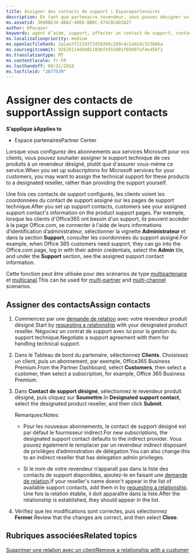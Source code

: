 ```yaml
---
title: Assigner des contacts de support | Espacepartenaires
description: En tant que partenaire revendeur, vous pouvez désigner un revendeur comme contact de support.
ms.assetid: 369DBE34-ABA2-40E6-BBDC-474C0CAD3A27
author: KPacquer
keywords: agent d’aide, support, affecter un contact de support, contact chargé du support
ms.localizationpriority: medium
ms.openlocfilehash: 2a1ae3f22193f2d59266c289c4c2a924c323b86a
ms.sourcegitcommit: 92629114d5081103bfe555081f69997af4ed56f2
ms.translationtype: MT
ms.contentlocale: fr-FR
ms.lasthandoff: 08/31/2018
ms.locfileid: "2877539"
---
```

# <a name="assign-support-contacts"></a><span data-ttu-id="7a152-104">Assigner des contacts de support</span><span class="sxs-lookup"><span data-stu-id="7a152-104">Assign support contacts</span></span>

**<span data-ttu-id="7a152-105">S’applique à</span><span class="sxs-lookup"><span data-stu-id="7a152-105">Applies to</span></span>**

-  <span data-ttu-id="7a152-106">Espace partenaires</span><span class="sxs-lookup"><span data-stu-id="7a152-106">Partner Center</span></span>

<span data-ttu-id="7a152-107">Lorsque vous configurez des abonnements aux services Microsoft pour vos clients, vous pouvez souhaiter assigner le support technique de ces produits à un revendeur désigné, plutôt que d'assurer vous-même ce service.</span><span class="sxs-lookup"><span data-stu-id="7a152-107">When you set up subscriptions for Microsoft services for your customers, you may want to assign the technical support for these products to a designated reseller, rather than providing the support yourself.</span></span>

<span data-ttu-id="7a152-108">Une fois ces contacts de support configurés, les clients voient les coordonnées du contact de support assigné sur les pages de support technique.</span><span class="sxs-lookup"><span data-stu-id="7a152-108">After you set up support contacts, customers see your assigned support contact's information on the product support pages.</span></span> <span data-ttu-id="7a152-109">Par exemple, lorsque les clients d'Office365 ont besoin d'un support, ils peuvent accéder à la page Office.com, se connecter à l'aide de leurs informations d’identification d’administrateur, sélectionner la vignette **Administrateur** et dans la section **Support**, consulter les coordonnées du support assigné.</span><span class="sxs-lookup"><span data-stu-id="7a152-109">For example, when Office 365 customers need support, they can go into the Office.com page, log in with their admin credentials, select the **Admin** tile, and under the **Support** section, see the assigned support contact information.</span></span>

<span data-ttu-id="7a152-110">Cette fonction peut être utilisée pour des scénarios de type [multipartenaire](multipartner.md) et [multicanal](multichannel.md).</span><span class="sxs-lookup"><span data-stu-id="7a152-110">This can be used for [multi-partner](multipartner.md) and [multi-channel](multichannel.md) scenarios.</span></span> 

<a href="" id="assigncontacts"></a>
## <a name="assign-contacts"></a><span data-ttu-id="7a152-111">Assigner des contacts</span><span class="sxs-lookup"><span data-stu-id="7a152-111">Assign contacts</span></span>

1.  <span data-ttu-id="7a152-112">Commencez par une [demande de relation](request-a-relationship-with-a-customer.md) avec votre revendeur produit désigné.</span><span class="sxs-lookup"><span data-stu-id="7a152-112">Start by [requesting a relationship](request-a-relationship-with-a-customer.md) with your designated product reseller.</span></span> <span data-ttu-id="7a152-113">Négociez un contrat de support avec lui pour la gestion du support technique.</span><span class="sxs-lookup"><span data-stu-id="7a152-113">Negotiate a support agreement with them for handling technical support.</span></span>

2.  <span data-ttu-id="7a152-114">Dans le Tableau de bord du partenaire, sélectionnez **Clients**. Choisissez un client, puis un abonnement, par exemple, Office365 Business Premium.</span><span class="sxs-lookup"><span data-stu-id="7a152-114">From the Partner Dashboard, select **Customers**, then select a customer, then select a subscription, for example, Office 365 Business Premium.</span></span>

3.  <span data-ttu-id="7a152-115">Dans **Contact de support désigné**, sélectionnez le revendeur produit désigné, puis cliquez sur **Soumettre**.</span><span class="sxs-lookup"><span data-stu-id="7a152-115">In  **Designated support contact**, select the designated product reseller, and then click **Submit**.</span></span> 

    <span data-ttu-id="7a152-116">Remarques:</span><span class="sxs-lookup"><span data-stu-id="7a152-116">Notes:</span></span> 
    
    *  <span data-ttu-id="7a152-117">Pour les nouveaux abonnements, le contact de support désigné est par défaut le fournisseur indirect.</span><span class="sxs-lookup"><span data-stu-id="7a152-117">For new subscriptions, the designated support contact defaults to the indirect provider.</span></span> <span data-ttu-id="7a152-118">Vous pouvez également le remplacer par un revendeur indirect disposant de privilèges d’administration de délégation.</span><span class="sxs-lookup"><span data-stu-id="7a152-118">You can also change this to an indirect reseller that has delegation admin privileges.</span></span>
    
    *  <span data-ttu-id="7a152-119">Si le nom de votre revendeur n’apparaît pas dans la liste des contacts de support disponibles, ajoutez-le en faisant une [demande de relation](request-a-relationship-with-a-customer.md).</span><span class="sxs-lookup"><span data-stu-id="7a152-119">If your reseller's name doesn't appear in the list of available support contacts, add them in by [requesting a relationship](request-a-relationship-with-a-customer.md).</span></span> <span data-ttu-id="7a152-120">Une fois la relation établie, il doit apparaître dans la liste.</span><span class="sxs-lookup"><span data-stu-id="7a152-120">After the relationship is established, they should appear in the list.</span></span>  

4.  <span data-ttu-id="7a152-121">Vérifiez que les modifications sont correctes, puis sélectionnez **Fermer**.</span><span class="sxs-lookup"><span data-stu-id="7a152-121">Review that the changes are correct, and then select **Close**.</span></span>

## <a name="related-topics"></a><span data-ttu-id="7a152-122">Rubriques associées</span><span class="sxs-lookup"><span data-stu-id="7a152-122">Related topics</span></span>

[<span data-ttu-id="7a152-123">Supprimer une relation avec un client</span><span class="sxs-lookup"><span data-stu-id="7a152-123">Remove a relationship with a customer</span></span>](remove-a-relationship.md)